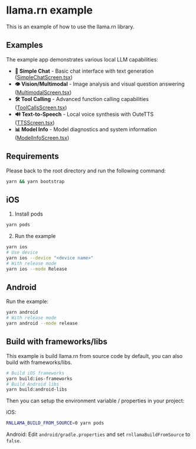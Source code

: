 # llama.rn example

This is an example of how to use the llama.rn library.

## Examples

The example app demonstrates various local LLM capabilities:

- **💬 Simple Chat** - Basic chat interface with text generation ([SimpleChatScreen.tsx](src/screens/SimpleChatScreen.tsx))
- **👁️ Vision/Multimodal** - Image analysis and visual question answering ([MultimodalScreen.tsx](src/screens/MultimodalScreen.tsx))
- **🛠️ Tool Calling** - Advanced function calling capabilities ([ToolCallsScreen.tsx](src/screens/ToolCallsScreen.tsx))
- **🔊 Text-to-Speech** - Local voice synthesis with OuteTTS ([TTSScreen.tsx](src/screens/TTSScreen.tsx))
- **📊 Model Info** - Model diagnostics and system information ([ModelInfoScreen.tsx](src/screens/ModelInfoScreen.tsx))

## Requirements

Please back to the root directory and run the following command:

```bash
yarn && yarn bootstrap
```

## iOS

1. Install pods

```bash
yarn pods
```

2. Run the example

```bash
yarn ios
# Use device
yarn ios --device "<device name>"
# With release mode
yarn ios --mode Release
```

## Android

Run the example:
```bash
yarn android
# With release mode
yarn android --mode release
```

## Build with frameworks/libs

This example is build llama.rn from source code by default, you can also build with frameworks/libs.

```bash
# Build iOS frameworks
yarn build:ios-frameworks
# Build Android libs
yarn build:android-libs
```

Then you can setup the environment variable / properties in your project:

iOS:
```bash
RNLLAMA_BUILD_FROM_SOURCE=0 yarn pods
```

Android: Edit `android/gradle.properties` and set `rnllamaBuildFromSource` to `false`.
